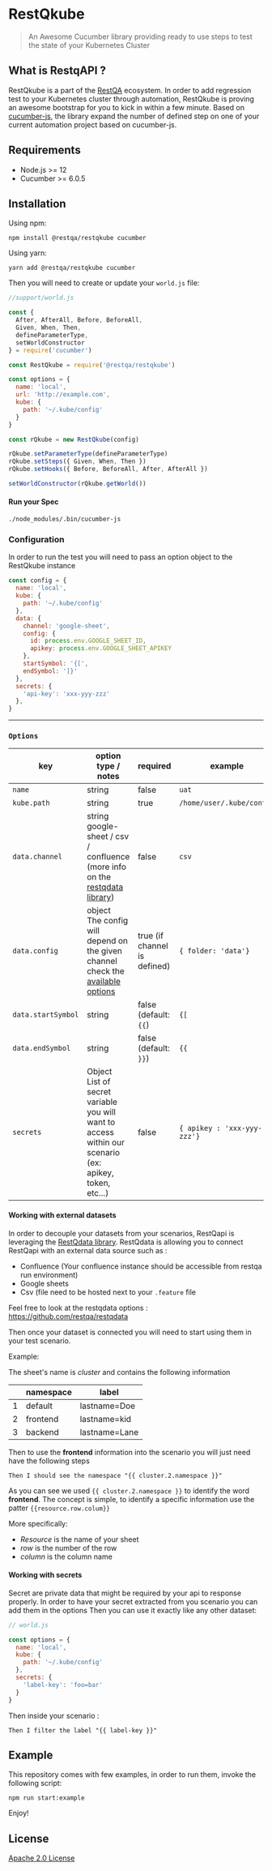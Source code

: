 # RestQkube

> An Awesome Cucumber library providing ready to use steps to test the state of your Kubernetes Cluster

## What is RestqAPI ?

RestQkube is a part of the [RestQA](https://restqa.io) ecosystem.
In order to add regression test to your Kubernetes cluster  through automation, RestQkube is proving an awesome bootstrap for you to kick in within a few minute.
Based on [cucumber-js](https://github.com/cucumber/cucumber-js), the library expand the number of defined step on one of your current automation project based on cucumber-js.

## Requirements

* Node.js >= 12
* Cucumber >= 6.0.5

## Installation

Using npm:

```
npm install @restqa/restqkube cucumber
```

Using yarn:

```
yarn add @restqa/restqkube cucumber
```

Then you will need to create or update your `world.js` file:

```js
//support/world.js

const {
  After, AfterAll, Before, BeforeAll,
  Given, When, Then,
  defineParameterType,
  setWorldConstructor
} = require('cucumber')

const RestQkube = require('@restqa/restqkube')

const options = {
  name: 'local',
  url: 'http://example.com',
  kube: {
    path: '~/.kube/config'
  }
}

const rQkube = new RestQkube(config)

rQkube.setParameterType(defineParameterType)
rQkube.setSteps({ Given, When, Then })
rQkube.setHooks({ Before, BeforeAll, After, AfterAll })

setWorldConstructor(rQkube.getWorld())
```

#### Run your Spec

```
./node_modules/.bin/cucumber-js
```

### Configuration

In order to run the test you will need to pass an option object to the RestQkube instance

```js
const config = {
  name: 'local',
  kube: {
    path: '~/.kube/config'
  },
  data: {
    channel: 'google-sheet',
    config: {
      id: process.env.GOOGLE_SHEET_ID,
      apikey: process.env.GOOGLE_SHEET_APIKEY
    },
    startSymbol: '{[',
    endSymbol: ']}'
  },
  secrets: {
    'api-key': 'xxx-yyy-zzz'
  },
}

```

-------------------------------

### `Options`

key | option type / notes | required | example
----|---------------------| -------- | -------
`name` | string | false | `uat`
`kube.path` | string | true | `/home/user/.kube/config`
`data.channel` | string <br /> google-sheet / csv / confluence (more info on the [restqdata library](https://github.com/restqa/restqdata)) | false | `csv`
`data.config` | object <br/> The config will depend on the given channel check the [available options](https://github.com/restqa/restqdata#options) | true (if channel is defined) | `{ folder: 'data'}`
`data.startSymbol` | string | false <br /> (default: `{{`) | `{[`
`data.endSymbol` | string | false <br /> (default: `}}`) |  `{{`
`secrets` | Object <br /> List of secret variable you will want to access within our scenario (ex: apikey, token, etc...) | false |  `{ apikey : 'xxx-yyy-zzz'}`

#### Working with external datasets

In order to decouple your datasets from your scenarios, RestQapi is leveraging the [RestQdata library](https://github.com/restqapi/restqdata).
RestQdata is allowing you to connect RestQapi with an external data source such as :

* Confluence (Your confluence instance should be accessible from restqa run environment)
* Google sheets
* Csv (file need to be hosted next to your `.feature` file

Feel free to look at the restqdata options : https://github.com/restqa/restqdata

Then once your dataset is connected you will need to start using them in your test scenario.

Example:

The sheet's name is *cluster* and contains the following information

|   | namespace | label             |
| --| --------- | ----------------- |
| 1 | default   | lastname=Doe      |
| 2 | frontend  | lastname=kid      |
| 3 | backend   | lastname=Lane     |

Then to use the **frontend** information into the scenario you will just need have the following steps

```gherkin
Then I should see the namespace "{{ cluster.2.namespace }}"
```

As you can see we used `{{ cluster.2.namespace }}` to identify the word **frontend**.
The concept is simple, to identify a specific information use the patter `{{resource.row.colum}}`

More specifically:

* *Resource* is the name of your sheet
* *row* is the number of the row
* *column* is the column name



#### Working with secrets

Secret are private data that might be required by your api to response properly.
In order to have your secret extracted from you scenario you can add them in the options
Then you can use it exactly like any other dataset:

```js
// world.js

const options = {
  name: 'local',
  kube: {
    path: '~/.kube/config'
  },
  secrets: {
    'label-key': 'foo=bar'
  }
}
```

Then inside your scenario : 

```gherkin
Then I filter the label "{{ label-key }}"
```


## Example

This repository comes with few examples, in order to run them, invoke the following script:

```
npm run start:example
```


Enjoy!

## License

[Apache 2.0 License](./LICENSE)

